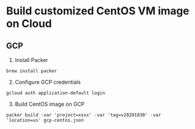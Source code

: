 # Build customized CentOS VM image on Cloud

## GCP

1. Install Packer

```shell
brew install packer
```

2. Configure GCP credentials

```shell
gcloud auth application-default login
```

3. Build CentOS image on GCP

``` shell
packer build -var 'project=xxxx' -var 'tag=v20201030' -var 'location=us' gcp-centos.json
```
